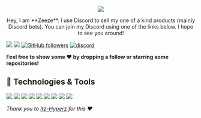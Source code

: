 <p align="center">
<img src="https://readme-typing-svg.herokuapp.com?font=roboto&color=%23F7C51D&size=18&vCenter=true&height=16&lines=👋+Hey+there,+I'm+Zeeze...+I+code.">
</p>

<p align="center">
Hey, I am **Zeeze**. I use Discord to sell my one of a kind products (mainly Discord bots). You can join my Discord using one of the links below. I hope to see you around!
</p>

![](https://hit.yhype.me/github/profile?user_id=179350283)
![](https://komarev.com/ghpvc/?username=14zeeze&label=Views&color=lightgrey)
[![GitHub followers](https://img.shields.io/github/followers/14zeeze?label=Follow&style=social)](https://github.com/14zeeze)
[![discord](https://img.shields.io/badge/Join_Discord-5865F2.svg?&style=flat-square&logo=discord&logoColor=white&link=https://discord.gg/RhZ6ksFNG8)](https://discord.gg/RhZ6ksFNG8)

<b>Feel free to show some ❤️ by dropping a follow or starring some repositories!</b>

## 🔧 Technologies & Tools
![](https://img.shields.io/badge/OS-Ubuntu-informational?style=flat&logo=ubuntu&logoColor=white&color=9B9B9B)
![](https://img.shields.io/badge/Editor-VS_Code-informational?style=flat&logo=vscode&logoColor=white&color=9B9B9B)
![](https://img.shields.io/badge/Code-JavaScript-informational?style=flat&logo=javascript&logoColor=white&color=9B9B9B)
![](https://img.shields.io/badge/Code-Node.JS-nformational?style=flat&logo=nodedotjs&logoColor=white&color=9B9B9B)
![](https://img.shields.io/badge/Code-HTML%20&%20CSS-informational?style=flat&logo=HTML5&logoColor=white&color=9B9B9B)
![](https://img.shields.io/badge/Tools-MySQL-informational?style=flat&logo=mysql&logoColor=white&color=9B9B9B)
![](https://img.shields.io/badge/Tools-NPM-informational?style=flat&logo=npm&logoColor=white&color=9B9B9B)
![](https://img.shields.io/badge/Tools-Spotify-informational?style=flat&logo=spotify&logoColor=white&color=9B9B9B)
![](https://img.shields.io/badge/Tools-GitHub-informational?style=flat&logo=github&logoColor=white&color=9B9B9B)

[discord]: https://discord.gg/RhZ6ksFNG8
[hireme]: https://discord.gg/RhZ6ksFNG8

*Thank you to [Itz-Hyperz](https://github.com/Itz-Hyperz) for this ❤️*
